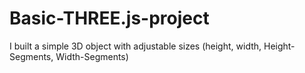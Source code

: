 # Basic-THREE.js-project
I built a simple 3D object with adjustable sizes (height, width, Height-Segments, Width-Segments)
